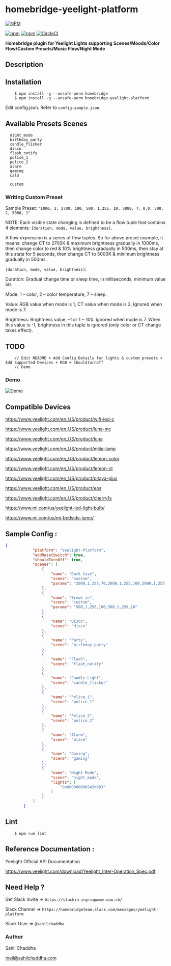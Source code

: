 # homebridge-yeelight-platform

[![NPM](https://nodei.co/npm/homebridge-yeelight-platform.png?downloads=true&downloadRank=true&stars=true)](https://nodei.co/npm/homebridge-yeelight-platform/)

[![npm](https://img.shields.io/npm/dm/homebridge-yeelight-platform.svg)](https://www.npmjs.com/package/homebridge-yeelight-platform)
[![npm](https://img.shields.io/npm/v/homebridge-yeelight-platform.svg)](https://www.npmjs.com/package/homebridge-yeelight-platform)
[![CircleCI](https://circleci.com/gh/sahilchaddha/homebridge-yeelight-platform.svg?style=svg)](https://circleci.com/gh/sahilchaddha/homebridge-yeelight-platform)


**Homebridge plugin for Yeelight Lights supporting Scenes/Moods/Color Flow/Custom Presets/Music Flow/Night Mode**

## Description

## Installation

```shell
    $ npm install -g --unsafe-perm homebridge
    $ npm install -g --unsafe-perm homebridge-yeelight-platform
```

Edit config.json. Refer to `config-sample.json`.

## Available Presets Scenes

```
  night_mode
  birthday_party
  candle_flicker
  disco
  flash_notify
  police_1
  police_2
  alarm
  gaming
  calm
  
  custom
```

### Writing Custom Preset

Sample Preset: `"1000, 2, 2700, 100, 500, 1,255, 10, 5000, 7, 0,0, 500, 2, 5000, 1"`

NOTE: Each visible state changing is defined to be a flow tuple that contains 4
elements: `[duration, mode, value, brightness]`. 

A flow expression is a series of flow tuples.
So for above preset example, it means: change CT to 2700K & maximum brightness
gradually in 1000ms, then change color to red & 10% brightness gradually in 500ms, then
stay at this state for 5 seconds, then change CT to 5000K & minimum brightness gradually in
500ms.

`[duration, mode, value, brightness]`:


Duration: Gradual change time or sleep time, in milliseconds,
minimum value 50.


Mode: 1 – color, 2 – color temperature, 7 – sleep.


Value: RGB value when mode is 1, CT value when mode is 2,
Ignored when mode is 7.


Brightness: Brightness value, -1 or 1 ~ 100. Ignored when mode is 7.
When this value is -1, brightness in this tuple is ignored (only color or CT change takes effect). 

## TODO
```
    // Edit README + Add Config Details for lights & custom presets + Add Supported Devices + RGB + shouldturnoff
    // Demo
```

### Demo

![Demo](https://raw.githubusercontent.com/sahilchaddha/homebridge-yeelight-platform/master/demo.gif)

## Compatible Devices

https://www.yeelight.com/en_US/product/wifi-led-c

https://www.yeelight.com/en_US/product/luna-mc

https://www.yeelight.com/en_US/product/luna

https://www.yeelight.com/en_US/product/mijia-lamp

https://www.yeelight.com/en_US/product/lemon-color

https://www.yeelight.com/en_US/product/lemon-ct

https://www.yeelight.com/en_US/product/pitaya-plus

https://www.yeelight.com/en_US/product/eos

https://www.yeelight.com/en_US/product/cherry1s

https://www.mi.com/us/yeelight-led-light-bulb/

https://www.mi.com/us/mi-bedside-lamp/

## Sample Config : 


```json
{
            "platform": "Yeelight-Platform",
            "addResetSwitch": true,
            "shouldTurnOff": true,
            "scenes": [
                {
                    "name": "Dark Cave",
                    "scene": "custom",
                    "params": "2000,1,255,70,2000,1,255,100,5000,1,255,70,3000,1,13369548,100,3000,1,13369548,10"
                },
                {
                    "name": "Break in",
                    "scene": "custom",
                    "params": "500,1,255,100,500,1,255,10"
                },
                {
                    "name": "Disco",
                    "scene": "disco"
                },
                {
                    "name": "Party",
                    "scene": "birthday_party"
                },
                {
                    "name": "Flash",
                    "scene": "flash_notify"
                },
                {
                    "name": "Candle Light",
                    "scene": "candle_flicker"
                },
                {
                    "name": "Police_1",
                    "scene": "police_1"
                },
                {
                    "name": "Police_2",
                    "scene": "police_2"
                },
                {
                    "name": "Alarm",
                    "scene": "alarm"
                },
                {
                    "name": "Gaming",
                    "scene": "gaming"
                },
                {
                    "name": "Night Mode",
                    "scene": "night_mode",
                    "lights": [
                        "0x000000000543dd83"
                    ]
                }
            ]
        }
```

## Lint

```shell
    $ npm run lint
```

## Reference Documentation : 

Yeelight Official API Documentation

https://www.yeelight.com/download/Yeelight_Inter-Operation_Spec.pdf

## Need Help ?

Get Slack Invite => `https://slackin-znyruquwmv.now.sh/`

Slack Channel => `https://homebridgeteam.slack.com/messages/yeelight-platform`

Slack User => `@sahilchaddha`

### Author

Sahil Chaddha

mail@sahilchaddha.com